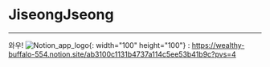 # JiseongJseong
 
---
와우!
![Notion_app_logo](https://github.com/JiseongJeong/JiseongJeong/assets/130722711/11b327f7-555e-41f2-b319-98e4d42910d5){: width="100" height="100"} : https://wealthy-buffalo-554.notion.site/ab3100c1131b4737a114c5ee53b41b9c?pvs=4
